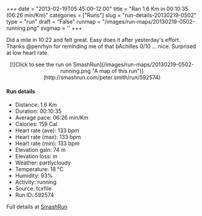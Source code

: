 +++
date = "2013-02-19T05:45:00-12:00"
title = "Ran 1.6 Km in 00:10:35 (06:26 min/Km)"
categories = ["Runs"]
slug = "run-details-20130219-0502"
type = "run"
draft = "False"
runmap = "/images/run-maps/20130219-0502-running.png"
svgmap = '<polyline points="61 42, 64 41, 67 40, 70 39, 71 37, 73 35, 74 32, 75 30, 78 29, 81 29, 84 29, 87 29, 90 30, 99 33, 100 35, 99 37, 97 40, 96 42, 95 44, 95 47, 94 49, 95 54, 95 57, 95 59, 93 62, 93 64, 93 65, 89 69, 83 72, 78 73, 75 73, 72 73, 68 73, 65 72, 62 71, 56 71, 53 71, 50 70, 47 69, 43 69, 37 68, 34 67, 31 67, 22 64, 19 64, 16 62, 6 61, 3 61, 0 61, 0 59, 1 57, 1 54, 2 52, 3 49, 5 47, 6 45, 9 43, 11 42, 14 41, 16 39, 19 38, 28 35, 30 34, 39 30, 42 29, 49 29, 61 27, 64 27, 67 26, 69 27, 68 29, 66 31, 65 33, 63 38, 60 42, 59 44, 57 46, 54 51, 52 53, 51 54">'
+++

Did a mile in 10:22 and felt great. Easy does it after yesterday's effort. Thanks @penrhyn for reminding me of that bAchilles 0/10 ... nice. Surprised at low heart rate. 

<!--more-->

<center>
[![Click to see the run on SmashRun](/images/run-maps/20130219-0502-running.png "A map of this run")](http://smashrun.com/peter.smith/run/592574)
</center>

#### Run details

* Distance: 1.6 Km
* Duration: 00:10:35
* Average pace: 06:26 min/Km
* Calories: 159 Cal
* Heart rate (ave): 133 bpm
* Heart rate (max): 133 bpm
* Heart rate (min): 133 bpm
* Elevation gain: 74 m
* Elevation loss:  m
* Weather: partlycloudy
* Temperature: 18 &deg;C
* Humidity: 93%
* Activity: running
* Source: tcxfile
* Run ID: 592574

Full details at [SmashRun](http://smashrun.com/peter.smith/run/592574)